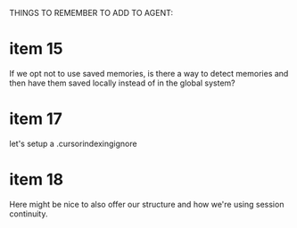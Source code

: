 THINGS TO REMEMBER TO ADD TO AGENT:





# item 15

If we opt not to use saved memories, is there a way to detect memories and then have them saved locally instead of in the global system?



# item 17

let's setup a .cursorindexingignore

# item 18

Here might be nice to also offer our structure and how we're using session continuity.